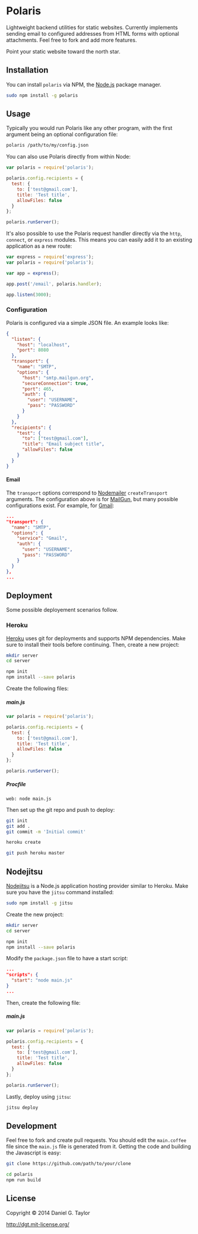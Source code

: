 # Polaris
Lightweight backend utilities for static websites. Currently implements sending email to configured addresses from HTML forms with optional attachments. Feel free to fork and add more features.

Point your static website toward the north star.

## Installation
You can install `polaris` via NPM, the [Node.js](http://nodejs.org/) package manager.

```bash
sudo npm install -g polaris
```

## Usage
Typically you would run Polaris like any other program, with the first argument being an optional configuration file:

```bash
polaris /path/to/my/config.json
```

You can also use Polaris directly from within Node:

```javascript
var polaris = require('polaris');

polaris.config.recipients = {
  test: {
    to: ['test@gmail.com'],
    title: 'Test title',
    allowFiles: false
  }
};

polaris.runServer();
```

It's also possible to use the Polaris request handler directly via the `http`, `connect`, or `express` modules. This means you can easily add it to an existing application as a new route:

```javascript
var express = require('express');
var polaris = require('polaris');

var app = express();

app.post('/email', polaris.handler);

app.listen(3000);
```

### Configuration
Polaris is configured via a simple JSON file. An example looks like:

```json
{
  "listen": {
    "host": "localhost",
    "port": 8080
  },
  "transport": {
    "name": "SMTP",
    "options": {
      "host": "smtp.mailgun.org",
      "secureConnection": true,
      "port": 465,
      "auth": {
        "user": "USERNAME",
        "pass": "PASSWORD"
      }
    }
  },
  "recipients": {
    "test": {
      "to": ["test@gmail.com"],
      "title": "Email subject title",
      "allowFiles": false
    }
  }
}
```

#### Email

The `transport` options correspond to [Nodemailer](http://www.nodemailer.com/docs/usage-example) `createTransport` arguments. The configuration above is for [MailGun](https://mailgun.com/), but many possible configurations exist. For example, for [Gmail](https://www.gmail.com/):

```json
...
"transport": {
  "name": "SMTP",
  "options": {
    "service": "Gmail",
    "auth": {
      "user": "USERNAME",
      "pass": "PASSWORD"
    }
  }
},
...
```

## Deployment
Some possible deployement scenarios follow.

### Heroku
[Heroku](https://devcenter.heroku.com/articles/getting-started-with-nodejs) uses git for deployments and supports NPM dependencies. Make sure to install their tools before continuing. Then, create a new project:

```bash
mkdir server
cd server

npm init
npm install --save polaris
```

Create the following files:

##### main.js
```javascript
var polaris = require('polaris');

polaris.config.recipients = {
  test: {
    to: ['test@gmail.com'],
    title: 'Test title',
    allowFiles: false
  }
};

polaris.runServer();
```

##### Procfile
```
web: node main.js
```

Then set up the git repo and push to deploy:

```bash
git init
git add .
git commit -m 'Initial commit'

heroku create

git push heroku master
```

## Nodejitsu
[Nodejitsu](https://www.nodejitsu.com/getting-started/) is a Node.js application hosting provider similar to Heroku. Make sure you have the `jitsu` command installed:

```bash
sudo npm install -g jitsu
```

Create the new project:

```bash
mkdir server
cd server

npm init
npm install --save polaris
```

Modify the `package.json` file to have a start script:

```json
...
"scripts": {
  "start": "node main.js"
}
...
```

Then, create the following file:

##### main.js
```javascript
var polaris = require('polaris');

polaris.config.recipients = {
  test: {
    to: ['test@gmail.com'],
    title: 'Test title',
    allowFiles: false
  }
};

polaris.runServer();
```

Lastly, deploy using `jitsu`:

```bash
jitsu deploy
```

## Development
Feel free to fork and create pull requests. You should edit the `main.coffee` file since the `main.js` file is generated from it. Getting the code and building the Javascript is easy:

```bash
git clone https://github.com/path/to/your/clone

cd polaris
npm run build
```

## License
Copyright &copy; 2014 Daniel G. Taylor

http://dgt.mit-license.org/

